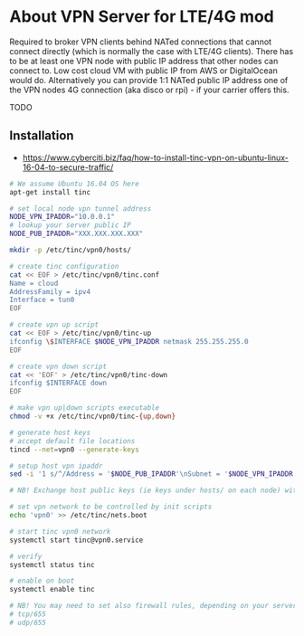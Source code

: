 # About VPN Server for LTE/4G mod

Required to broker VPN clients behind NATed connections that cannot connect directly (which is normally the case with LTE/4G clients). There has to be at least one VPN node with public IP address that other nodes can connect to. Low cost cloud VM with public IP from AWS or DigitalOcean would do. Alternatively you can provide 1:1 NATed public IP address one of the VPN nodes 4G connection (aka disco or rpi) - if your carrier offers this.

TODO

## Installation

* https://www.cyberciti.biz/faq/how-to-install-tinc-vpn-on-ubuntu-linux-16-04-to-secure-traffic/

```bash
# We assume Ubuntu 16.04 OS here
apt-get install tinc

# set local node vpn tunnel address
NODE_VPN_IPADDR="10.0.0.1"
# lookup your server public IP 
NODE_PUB_IPADDR="XXX.XXX.XXX.XXX"

mkdir -p /etc/tinc/vpn0/hosts/

# create tinc configuration
cat << EOF > /etc/tinc/vpn0/tinc.conf
Name = cloud
AddressFamily = ipv4
Interface = tun0
EOF

# create vpn up script
cat << EOF > /etc/tinc/vpn0/tinc-up
ifconfig \$INTERFACE $NODE_VPN_IPADDR netmask 255.255.255.0
EOF

# create vpn down script
cat << 'EOF' > /etc/tinc/vpn0/tinc-down
ifconfig $INTERFACE down
EOF

# make vpn up|down scripts executable
chmod -v +x /etc/tinc/vpn0/tinc-{up,down}

# generate host keys
# accept default file locations
tincd --net=vpn0 --generate-keys

# setup host vpn ipaddr
sed -i '1 s/^/Address = '$NODE_PUB_IPADDR'\nSubnet = '$NODE_VPN_IPADDR'\/32\n\n/' /etc/tinc/vpn0/hosts/cloud

# NB! Exchange host public keys (ie keys under hosts/ on each node) with other nodes!

# set vpn network to be controlled by init scripts
echo 'vpn0' >> /etc/tinc/nets.boot

# start tinc vpn0 network
systemctl start tinc@vpn0.service

# verify
systemctl status tinc

# enable on boot
systemctl enable tinc

# NB! You may need to set also firewall rules, depending on your server provider and VM OS configuration
# tcp/655
# udp/655
```
